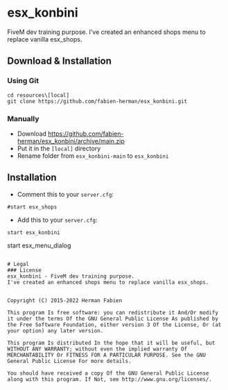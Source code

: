 # esx_konbini
FiveM dev training purpose.
I've created an enhanced shops menu to replace vanilla esx_shops.

## Download & Installation

### Using Git
```
cd resources\[local]
git clone https://github.com/fabien-herman/esx_konbini.git
```

### Manually
- Download https://github.com/fabien-herman/esx_konbini/archive/main.zip
- Put it in the `[local]` directory
- Rename folder from `esx_konbini-main` to `esx_konbini`

## Installation
- Comment this to your `server.cfg`:
```
#start esx_shops
```

- Add this to your `server.cfg`:
```
start esx_konbini
```

start esx_menu_dialog
```

# Legal
### License
esx_konbini - FiveM dev training purpose.
I've created an enhanced shops menu to replace vanilla esx_shops.


Copyright (C) 2015-2022 Herman Fabien

This program Is free software: you can redistribute it And/Or modify it under the terms Of the GNU General Public License As published by the Free Software Foundation, either version 3 Of the License, Or (at your option) any later version.

This program Is distributed In the hope that it will be useful, but WITHOUT ANY WARRANTY; without even the implied warranty Of MERCHANTABILITY Or FITNESS FOR A PARTICULAR PURPOSE. See the GNU General Public License For more details.

You should have received a copy Of the GNU General Public License along with this program. If Not, see http://www.gnu.org/licenses/.
